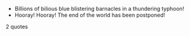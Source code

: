  - Billions of bilious blue blistering barnacles in a thundering typhoon!
 - Hooray! Hooray! The end of the world has been postponed!

2 quotes